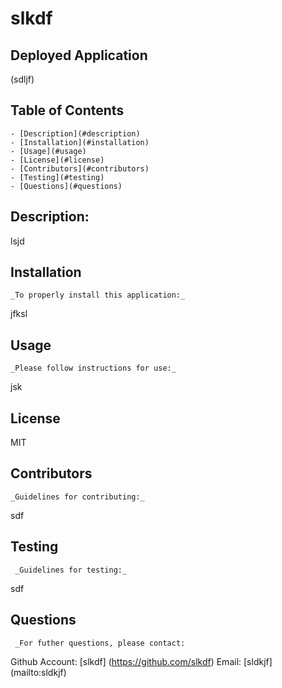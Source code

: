 
  
  # slkdf

    

  ## Deployed Application 
  (sdljf)
    
  ## Table of Contents
    - [Description](#description)
    - [Installation](#installation)
    - [Usage](#usage)
    - [License](#license)
    - [Contributors](#contributors)
    - [Testing](#testing)
    - [Questions](#questions)
    
  ## Description:
  lsjd

  ## Installation
    _To properly install this application:_
  jfksl

  ## Usage
    _Please follow instructions for use:_
  jsk

  ## License
  MIT
  
 

  ## Contributors
    _Guidelines for contributing:_
  sdf

  ## Testing
     _Guidelines for testing:_
  sdf

  ## Questions
     _For futher questions, please contact: 
   Github Account: [slkdf] (https://github.com/slkdf)
   Email: [sldkjf] (mailto:sldkjf)